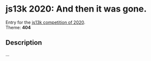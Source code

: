 # js13k 2020: And then it was gone.

Entry for the [js13k competition of 2020](https://2020.js13kgames.com/).  
Theme: **404**


## Description

...
